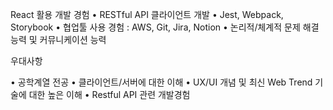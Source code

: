  React 활용 개발 경험
• RESTful API 클라이언트 개발
• Jest, Webpack, Storybook
• 협업툴 사용 경험 : AWS, Git, Jira, Notion
• 논리적/체계적 문제 해결능력 및 커뮤니케이션 능력

우대사항

• 공학계열 전공
• 클라이언트/서버에 대한 이해
• UX/UI 개념 및 최신 Web Trend 기술에 대한 높은 이해
• Restful API 관련 개발경험